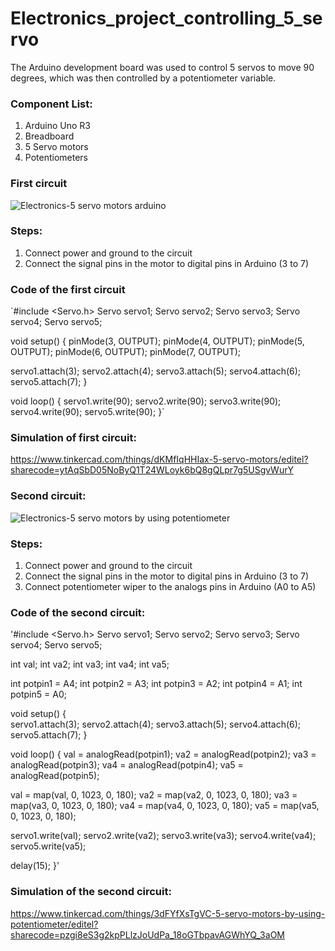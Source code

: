 # Electronics_project_controlling_5_servo
The Arduino development board was used to control 5 servos to move 90 degrees, which was then controlled by a potentiometer variable.
### **Component List:**
1. Arduino Uno R3
2. Breadboard
3. 5 Servo motors
4. Potentiometers

### **First circuit**
![Electronics-5 servo motors arduino](https://user-images.githubusercontent.com/88051753/127782691-a0622da9-1c75-4c51-8477-a0ee5c08711d.png)

### **Steps:**
1. Connect power and ground to the circuit 
2. Connect the signal pins in the motor to digital pins in Arduino (3 to 7) 
### **Code of the first circuit**

`#include <Servo.h>
Servo servo1;
Servo servo2;
Servo servo3;
Servo servo4;
Servo servo5;

void setup()
{
  pinMode(3, OUTPUT);
  pinMode(4, OUTPUT);
  pinMode(5, OUTPUT);
  pinMode(6, OUTPUT);
  pinMode(7, OUTPUT);
  
  servo1.attach(3);
  servo2.attach(4);
  servo3.attach(5);
  servo4.attach(6);
  servo5.attach(7);
}

void loop()
{
 servo1.write(90);
 servo2.write(90);
 servo3.write(90);
 servo4.write(90);
 servo5.write(90);
}`
### **Simulation of first circuit:**
https://www.tinkercad.com/things/dKMfIqHHIax-5-servo-motors/editel?sharecode=ytAqSbD05NoByQ1T24WLoyk6bQ8gQLpr7g5USgvWurY 
### **Second circuit:**
![Electronics-5 servo motors by using potentiometer](https://user-images.githubusercontent.com/88051753/127782877-e050dbba-80ff-4a89-9068-a2e2ce7e79ac.png)
### **Steps:**
1. Connect power and ground to the circuit 
2. Connect the signal pins in the motor to digital pins in Arduino (3 to 7) 
3. Connect potentiometer wiper to the analogs pins in Arduino (A0 to A5) 
### **Code of the second circuit:**

'#include <Servo.h>
Servo servo1;
Servo servo2;
Servo servo3;
Servo servo4;
Servo servo5;

int val;
int va2;
int va3; 
int va4; 
int va5; 

int potpin1 = A4; 
int potpin2 = A3; 
int potpin3 = A2; 
int potpin4 = A1; 
int potpin5 = A0; 

void setup()
{	
servo1.attach(3);
servo2.attach(4);
servo3.attach(5);
servo4.attach(6);
servo5.attach(7);
}

void loop()
{
val = analogRead(potpin1);
va2 = analogRead(potpin2);
va3 = analogRead(potpin3);
va4 = analogRead(potpin4);
va5 = analogRead(potpin5);
  
val = map(val, 0, 1023, 0, 180);
va2 = map(va2, 0, 1023, 0, 180);
va3 = map(va3, 0, 1023, 0, 180);
va4 = map(va4, 0, 1023, 0, 180);
va5 = map(va5, 0, 1023, 0, 180);
    
servo1.write(val);
servo2.write(va2);
servo3.write(va3);
servo4.write(va4);
servo5.write(va5);
  
delay(15);
}'
### **Simulation of the second circuit:**
https://www.tinkercad.com/things/3dFYfXsTgVC-5-servo-motors-by-using-potentiometer/editel?sharecode=pzgi8eS3g2kpPLlzJoUdPa_18oGTbpavAGWhYQ_3aOM 
